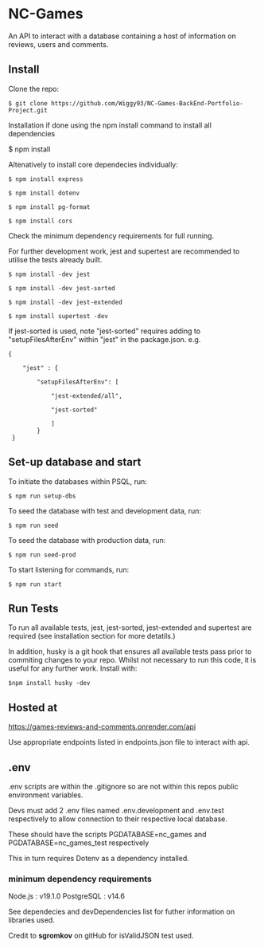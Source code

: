 # NC-Games

An API to interact with a database containing a host of information on reviews, users and comments.


## Install

Clone the repo:

    $ git clone https://github.com/Wiggy93/NC-Games-BackEnd-Portfolio-Project.git


Installation if done using the npm install command to install all dependencies

$ npm install

Altenatively to install core dependecies individually:

    $ npm install express

    $ npm install dotenv
    
    $ npm install pg-format

    $ npm install cors


Check the minimum dependency requirements for full running. 

For further development work, jest and supertest are recommended to utilise the tests already built. 

    $ npm install -dev jest

    $ npm install -dev jest-sorted

    $ npm install -dev jest-extended

    $ npm install supertest -dev

If jest-sorted is used, note "jest-sorted" requires adding to "setupFilesAfterEnv" within "jest" in the package.json. e.g.

    {

        "jest" : {

            "setupFilesAfterEnv": [

                "jest-extended/all",

                "jest-sorted"

                ]
            } 
     }


## Set-up database and start

To initiate the databases within PSQL, run:

    $ npm run setup-dbs

To seed the database with test and development data, run:

    $ npm run seed

To seed the database with production data, run:

    $ npm run seed-prod

To start listening for commands, run:

    $ npm run start


## Run Tests

To run all available tests, jest, jest-sorted, jest-extended and supertest are required (see installation section for more detatils.)

In addition, husky is a git hook that ensures all available tests pass prior to commiting changes to your repo. Whilst not necessary to run this code, it is useful for any further work. Install with:

    $npm install husky -dev


## Hosted at

https://games-reviews-and-comments.onrender.com/api

Use appropriate endpoints listed in endpoints.json file to interact with api.



## .env

.env scripts are within the .gitignore so are not within this repos public environment variables. 

Devs must add 2 .env files named .env.development and .env.test respectively to allow connection to their respective local database. 

These should have the scripts PGDATABASE=nc_games and PGDATABASE=nc_games_test respectively

This in turn requires Dotenv as a dependency installed.


### minimum dependency requirements
Node.js : v19.1.0
PostgreSQL : v14.6

See dependecies and devDependencies list for futher information on libraries used.

Credit to **sgromkov** on gitHub for isValidJSON test used.